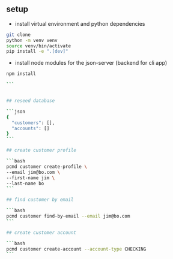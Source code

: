 

## setup

- install virtual environment and python dependencies

```bash
git clone
python -m venv venv
source venv/bin/activate
pip install -e ".[dev]"
```

- install node modules for the json-server (backend for cli app)
````bash
npm install

```


## reseed database

```json
{
  "customers": [],
  "accounts": []
}
```

## create customer profile

```bash
pcmd customer create-profile \
--email jim@bo.com \
--first-name jim \
--last-name bo
```

## find customer by email

```bash
pcmd customer find-by-email --email jim@bo.com
```

## create customer account

```bash
pcmd customer create-account --account-type CHECKING
```